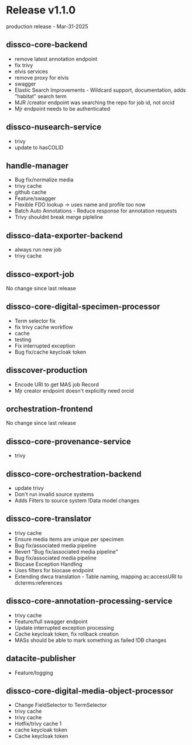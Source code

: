 # Release v1.1.0
production release - Mar-31-2025

## dissco-core-backend
* remove latest annotation endpoint 
* fix trivy 
* elvis services 
* remove proxy for elvis 
* swagger 
* Elastic Search Improvements - Wildcard support, documentation, adds "habitat" search term 
* MJR /creator endpoint was searching the repo for job id, not orcid 
* Mjr endpoint needs to be authenticated

## dissco-nusearch-service
* trivy 
* update to hasCOLID

## handle-manager
* Bug fix/normalize media 
* trivy cache 
* github cache 
* Feature/swagger 
* Flexible FDO lookup -> uses name and profile too now 
* Batch Auto Annotations - Reduce response for annotation requests 
* Trivy shouldnt break merge pipleline

## dissco-data-exporter-backend
* always run new job 
* trivy cache

## dissco-export-job
No change since last release


## dissco-core-digital-specimen-processor
* Term selector fix 
* fix trivy cache workflow 
* cache 
* testing 
* Fix interrupted exception 
* Bug fix/cache keycloak token

## disscover-production
* Encode URI to get MAS job Record 
* Mjr creator endpoint doesn't explicitly need orcid

## orchestration-frontend
No change since last release
## dissco-core-provenance-service
* trivy

## dissco-core-orchestration-backend
* update trivy 
* Don't run invalid source systems 
* Adds Filters to source system !Data model changes

## dissco-core-translator
* trivy cache 
* Ensure media items are unique per specimen 
* Bug fix/associated media pipeline 
* Revert "Bug fix/associated media pipeline" 
* Bug fix/associated media pipeline 
* Biocase Exception Handling  
* Uses filters for biocase endpoint 
* Extending dwca translation - Table naming, mapping ac:accessURI to dcterms:references

## dissco-core-annotation-processing-service
* trivy cache 
* Feature/full swagger endpoint 
* Update interrupted exception processing 
* Cache keycloak token, fix rollback creation 
* MASs should be able to mark something as failed  !DB changes

## datacite-publisher
* Feature/logging

## dissco-core-digital-media-object-processor
* Change FieldSelector to TermSelector 
* trivy cache 
* trivy cache 
* Hotfix/trivy cache 1 
* cache keycloak token 
* Cache keycloak token

